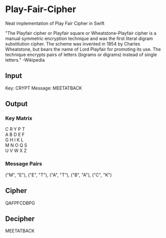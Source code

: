 # Play-Fair-Cipher
Neat implementation of Play Fair Cipher in Swift

"The Playfair cipher or Playfair square or Wheatstone-Playfair cipher is a manual symmetric encryption technique and was the first literal digram substitution cipher. The scheme was invented in 1854 by Charles Wheatstone, but bears the name of Lord Playfair for promoting its use.
The technique encrypts pairs of letters (bigrams or digrams) instead of single letters."
-Wikipedia

## Input
Key: CRYPT
Message: MEETATBACK

## Output
### Key Matrix
C R Y P T  
A B D E F  
G H I K L  
M N O Q S  
U V W X Z  

### Message Pairs
("M", "E"), ("E", "T"), ("A", "T"), ("B", "A"), ("C", "K")

## Cipher
QAFPFCDBPG

## Decipher
MEETATBACK
